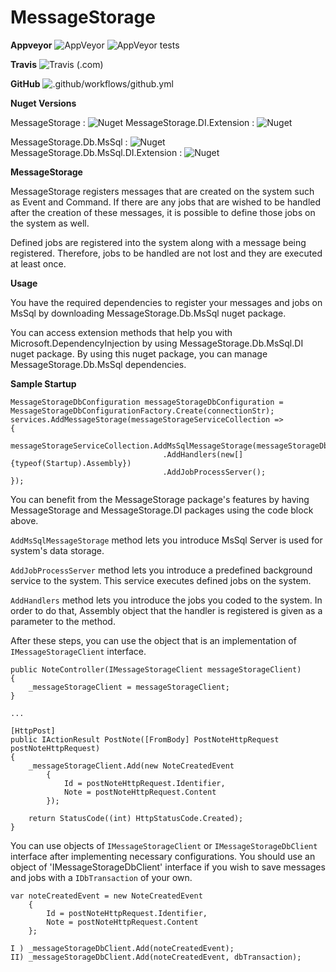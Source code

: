 # MessageStorage

**Appveyor**
![AppVeyor](https://img.shields.io/appveyor/ci/ademcatamak/messagestorage/master.svg) ![AppVeyor tests](https://img.shields.io/appveyor/tests/ademcatamak/messagestorage/master.svg)

**Travis**
![Travis (.com)](https://travis-ci.com/AdemCatamak/MessageStorage.svg?branch=master)

**GitHub**
![.github/workflows/github.yml](https://github.com/AdemCatamak/MessageStorage/workflows/.github/workflows/github.yml/badge.svg?branch=master)

**Nuget Versions**

MessageStorage : ![Nuget](https://img.shields.io/nuget/v/MessageStorage.svg)  MessageStorage.DI.Extension : ![Nuget](https://img.shields.io/nuget/v/MessageStorage.DI.Extension.svg)

MessageStorage.Db.MsSql : ![Nuget](https://img.shields.io/nuget/v/MessageStorage.Db.MsSql.svg) MessageStorage.Db.MsSql.DI.Extension : ![Nuget](https://img.shields.io/nuget/v/MessageStorage.Db.MsSql.DI.Extension.svg)

**MessageStorage**

MessageStorage registers messages that are created on the system such as Event and Command. If there are any jobs that are wished to be handled after the creation of these messages, it is possible to define those jobs on the system as well.

Defined jobs are registered into the system along with a message being registered. Therefore, jobs to be handled are not lost and they are executed at least once.

 **Usage**
 
You have the required dependencies to register your messages and jobs on MsSql by downloading MessageStorage.Db.MsSql nuget package.
 
You can access extension methods that help you with Microsoft.DependencyInjection by using MessageStorage.Db.MsSql.DI nuget package. By using this nuget package, you can manage MessageStorage.Db.MsSql dependencies.
 
 **Sample Startup** 
 
  ```
 MessageStorageDbConfiguration messageStorageDbConfiguration = MessageStorageDbConfigurationFactory.Create(connectionStr);
 services.AddMessageStorage(messageStorageServiceCollection =>
 {
     messageStorageServiceCollection.AddMsSqlMessageStorage(messageStorageDbConfiguration)
                                    .AddHandlers(new[] {typeof(Startup).Assembly})
                                    .AddJobProcessServer();
 });
 ```

You can benefit from the MessageStorage package's features by having MessageStorage and MessageStorage.DI packages using the code block above.

`AddMsSqlMessageStorage` method lets you introduce MsSql Server is used for system's data storage.

`AddJobProcessServer` method lets you introduce a predefined background service to the system. This service executes defined jobs on the system.

`AddHandlers` method lets you introduce the jobs you coded to the system. In order to do that, Assembly object that the handler is registered is given as a parameter to the method.

After these steps, you can use the object that is an implementation of `IMessageStorageClient` interface.

```
public NoteController(IMessageStorageClient messageStorageClient)
{
    _messageStorageClient = messageStorageClient;
}

...

[HttpPost]
public IActionResult PostNote([FromBody] PostNoteHttpRequest postNoteHttpRequest)
{
    _messageStorageClient.Add(new NoteCreatedEvent
        {
            Id = postNoteHttpRequest.Identifier,
            Note = postNoteHttpRequest.Content
        });

    return StatusCode((int) HttpStatusCode.Created);
}
```

You can use objects of `IMessageStorageClient` or `IMessageStorageDbClient` interface after implementing necessary configurations. You should use an object of 'IMessageStorageDbClient' interface if you wish to save messages and jobs with a `IDbTransaction` of your own.

```
var noteCreatedEvent = new NoteCreatedEvent
    {
        Id = postNoteHttpRequest.Identifier,
        Note = postNoteHttpRequest.Content
    };

I ) _messageStorageDbClient.Add(noteCreatedEvent);
II) _messageStorageDbClient.Add(noteCreatedEvent, dbTransaction); 
```

